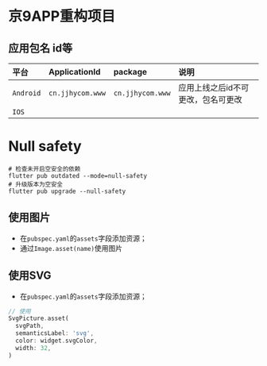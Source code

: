 # 京9APP重构项目

## 应用包名 id等
| 平台      | ApplicationId    | package          | 说明                               |
| :-------- | :--------------- | :--------------- | :--------------------------------- |
| `Android` | `cn.jjhycom.www` | `cn.jjhycom.www` | 应用上线之后id不可更改，包名可更改 |
| `IOS`     |                  |                  |                                    |

# Null safety
```shell
# 检查未开启空安全的依赖
flutter pub outdated --mode=null-safety
# 升级版本为空安全 
flutter pub upgrade --null-safety
```

## 使用图片

+ 在`pubspec.yaml`的`assets`字段添加资源；
+ 通过`Image.asset(name)`使用图片
## 使用SVG

+ 在`pubspec.yaml`的`assets`字段添加资源；
```dart
// 使用
SvgPicture.asset(
  svgPath,
  semanticsLabel: 'svg',
  color: widget.svgColor,
  width: 32,
)
```
